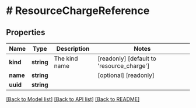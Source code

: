 # # ResourceChargeReference

## Properties

Name | Type | Description | Notes
------------ | ------------- | ------------- | -------------
**kind** | **string** | The kind name | [readonly] [default to 'resource_charge']
**name** | **string** |  | [optional] [readonly]
**uuid** | **string** |  |

[[Back to Model list]](../../README.md#models) [[Back to API list]](../../README.md#endpoints) [[Back to README]](../../README.md)
